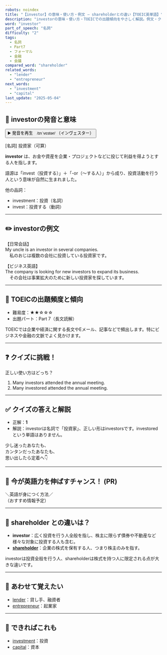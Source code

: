 ```yaml
---
robots: noindex
title: "【investor】の意味・使い方・例文 ― shareholderとの違い【TOEIC英単語】"
description: "investorの意味・使い方・TOEICでの出題傾向をやさしく解説。例文・クイズ付きでshareholderとの違いもわかりやすく学べます。"
word: "investor"
part_of_speech: "名詞"
difficulty: "2"
tags:
  - 名詞
  - Part7
  - フォーマル
  - 金融
  - 会議
compared_word: "shareholder"
related_words:
  - "lender"
  - "entrepreneur"
next_words:
  - "investment"
  - "capital"
last_update: "2025-05-04"
---
```


## 🔰 investorの発音と意味

<button class="play-audio" onclick="playTTS('investor')">
  <span class="play-audio-main">
    ▶️ 発音を再生　/ɪnˈvɛstər/
  </span>
  <span class="play-audio-sub">
    （インヴェスター）
  </span>
</button>

[名詞] 投資家（可算）

**investor** は、お金や資産を企業・プロジェクトなどに投じて利益を得ようとする人を指します。

語源は「invest（投資する）」＋「-or（～する人）」から成り、投資活動を行う人という意味が自然に生まれました。

他の品詞：  
- investment：投資（名詞）
- invest：投資する（動詞）

---

## ✏️ investorの例文

【日常会話】  
My uncle is an investor in several companies.  
　私のおじは複数の会社に投資している投資家です。

【ビジネス英語】  
The company is looking for new investors to expand its business.  
　その会社は事業拡大のために新しい投資家を探しています。

---

## 🎯 TOEICの出題頻度と傾向

- 難易度：★★☆☆☆
- 出題パート：Part 7（長文読解）

TOEICでは企業や経済に関する長文やEメール、記事などで頻出します。特にビジネスや金融の文脈でよく見かけます。

---

## ❓ クイズに挑戦！

正しい使い方はどっち？

1. Many investors attended the annual meeting.  
2. Many investored attended the annual meeting.

---

## ✅ クイズの答えと解説

- 正解：**1**
- 解説：investorは名詞で「投資家」、正しい形はinvestorsです。investoredという単語はありません。

少し迷ったあなたも、  
カンタンだったあなたも、  
思い出したら定着へ👇️

---

## 🚀 今が英語力を伸ばすチャンス！ (PR)

<div class="info-center">
＼英語が身につく方法／<br>  
（おすすめ情報予定）
</div>

---

## 🤔  shareholder との違いは？

- **investor**：広く投資を行う人全般を指し、株主に限らず債券や不動産など様々な対象に投資する人も含む。
- **[shareholder](/word/shareholder/)**：企業の株式を保有する人、つまり株主のみを指す。

investorは投資全般を行う人、shareholderは株式を持つ人に限定される点が大きな違いです。

---

## 🧩 あわせて覚えたい

- [lender](/word/lender/)：貸し手、融資者
- [entrepreneur](/word/entrepreneur/)：起業家

---

## 📖 できればこれも

- [investment](/word/investment/)：投資
- [capital](/word/capital/)：資本

<!-- cvid: aid12_bid00 -->
